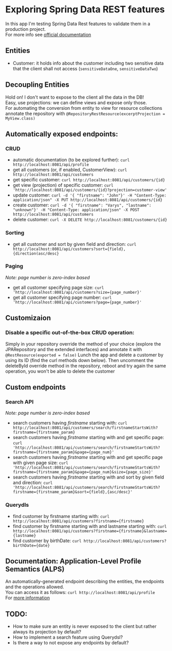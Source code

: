 # Exploring Spring Data REST features
In this app I'm testing Spring Data Rest features to validate them in a production project.  
For more info see [official documentation](https://docs.spring.io/spring-data/rest/docs/current/reference/html/#reference)

## Entities
- Customer: it holds info about the customer including two sensitive data that the client shall not access (`sensitiveDataOne`, `sensitiveDataTwo`)

## Decoupling Entities
Hold on! I don't want to expose to the client all the data in the DB!  
Easy, use projections: we can define views and expose only those.  
For automating the conversion from entity to view for resource collections annotate the repository with `@RepositoryRestResource(excerptProjection = MyView.class)`

## Automatically exposed endpoints:

### CRUD
- automatic documentation (to be explored further): `curl http://localhost:8081/api/profile`
- get all customers (or, if enabled, CustomerView): `curl http://localhost:8081/api/customers`
- get specific customer: `curl http://localhost:8081/api/customers/{id}`
- get view (projection) of specific customer: `curl 'http://localhost:8081/api/customers/{id}?projection=customer-view'`
- update customer: `curl -d '{ "firstname": "John"}' -H "Content-Type: application/json" -X PUT http://localhost:8081/api/customers/{id}`
- create customer: `curl -d '{ "firstname": "Varys", "lastname": "unknown"}' -H "Content-Type: application/json" -X POST http://localhost:8081/api/customers`   
- delete customer: `curl -X DELETE http://localhost:8081/customers/{id}`

### Sorting
- get all customer and sort by given field and direction: `curl http://localhost:8081/api/customers?sort={field},{direction(asc/desc}`

### Paging
_Note: page number is zero-index based_  
- get all customer specifying page size: `curl 'http://localhost:8081/api/customers?size={page_number}'`
- get all customer specifying page number: `curl 'http://localhost:8081/api/customers?page={page_number}'`

## Customizaion

### Disable a specific out-of-the-box CRUD operation:
Simply in your repository override the method of your choice (explore the JPARepository and the extended interfaces) and annotate it with `@RestResource(exported = false)`
Lunch the app and delete a customer by using its ID (find the curl methods down below).
Then uncomment the deleteById override method in the repository, reboot and try again the same operation, you won't be able to delete the customer

## Custom endpoints
### Search API
_Note: page number is zero-index based_
- search customers having _firstname_ starting with: `curl http://localhost:8081/api/customers/search/firstnameStartsWith?firstname={firstname_param}`
- search customers having _firstname_ starting with and get specific page: `curl 'http://localhost:8081/api/customers/search/firstnameStartsWith?firstname={firstname_param}&page={page_num}'`
- search customers having _firstname_ starting with and get specific page with given page size: `curl 'http://localhost:8081/api/customers/search/firstnameStartsWith?firstname={firstname_param}&page={page_num}&size={page_size}'`
- search customers having _firstname_ starting with and sort by given field and direction: `curl 'http://localhost:8081/api/customers/search/firstnameStartsWith?firstname={firstname_param}&sort={field},{asc/desc}'`

### Querydls
- find customer by firstname starting with: `curl http://localhost:8081/api/customers?firstname={firstname}`
- find customer by firstname starting with and lastname starting with: `curl http://localhost:8081/api/customers?firstname={firstname}&lastname={lastname}`
- find customer by birthDate: `curl http://localhost:8081/api/customers?birthDate={date}`
    
## Documentation: Application-Level Profile Semantics (ALPS)
An automatically-generated endpoint describing the entities, the endpoints and the operations allowed.  
You can access it as follows: `curl http://localhost:8081/api/profile`  
For [more information](https://docs.spring.io/spring-data/rest/docs/current/reference/html/#metadata.alps)


## TODO:
- How to make sure an entity is never exposed to the client but rather always its projection by default?
- How to implement a search feature using Querydsl?
- Is there a way to not expose any endpoints by default?
